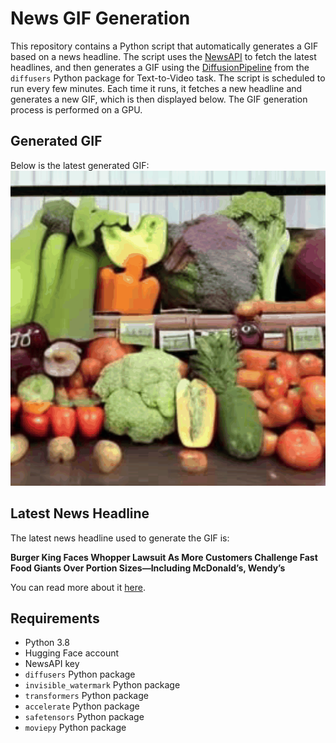 # News GIF Generation
This repository contains a Python script that automatically generates a GIF based on a news headline. The script uses the [NewsAPI](https://newsapi.org/) to fetch the latest headlines, and then generates a GIF using the [DiffusionPipeline](https://github.com/huggingface/diffusers) from the `diffusers` Python package for Text-to-Video task.
The script is scheduled to run every few minutes. Each time it runs, it fetches a new headline and generates a new GIF, which is then displayed below. The GIF generation process is performed on a GPU.

## Generated GIF
Below is the latest generated GIF:
![Generated GIF](output.gif?raw=true&v=1693490808)

## Latest News Headline
The latest news headline used to generate the GIF is:

**Burger King Faces Whopper Lawsuit As More Customers Challenge Fast Food Giants Over Portion Sizes—Including McDonald’s, Wendy’s**

You can read more about it [here](https://www.forbes.com/sites/roberthart/2023/08/30/burger-king-faces-whopper-lawsuit-as-more-customers-challenge-fast-food-giants-over-portion-sizes-including-mcdonalds-wendys/).

## Requirements
- Python 3.8
- Hugging Face account
- NewsAPI key
- `diffusers` Python package
- `invisible_watermark` Python package
- `transformers` Python package
- `accelerate` Python package
- `safetensors` Python package
- `moviepy` Python package
